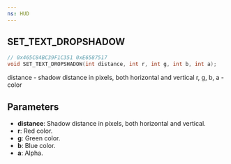 ```yaml
---
ns: HUD
---
```

## SET_TEXT_DROPSHADOW

```c
// 0x465C84BC39F1C351 0xE6587517
void SET_TEXT_DROPSHADOW(int distance, int r, int g, int b, int a);
```

distance - shadow distance in pixels, both horizontal and vertical
r, g, b, a - color

## Parameters
* **distance**: Shadow distance in pixels, both horizontal and vertical.
* **r**: Red color.
* **g**: Green color.
* **b**: Blue color.
* **a**: Alpha.

